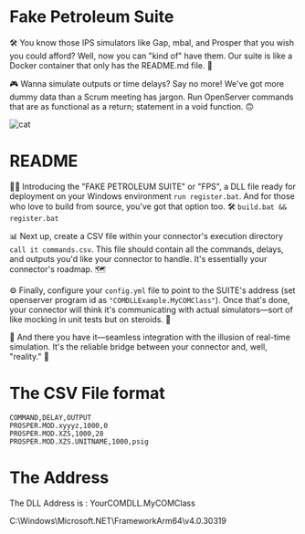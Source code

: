 # Fake Petroleum Suite 

🛠️ You know those IPS simulators like Gap, mbal, and Prosper that you wish you could afford? Well, now you can "kind of" have them. Our suite is like a Docker container that only has the README.md file. 🤣

🎮 Wanna simulate outputs or time delays? Say no more! We've got more dummy data than a Scrum meeting has jargon. Run OpenServer commands that are as functional as a return; statement in a void function. 🙃

![cat](https://github.com/abdullah-cognite/fps/assets/100700755/a5edef40-c970-4064-86c4-a5a7711cee13)


# README

👨‍💻 Introducing the "FAKE PETROLEUM SUITE" or "FPS", a DLL file ready for deployment on your Windows environment `run register.bat`. And for those who love to build from source, you've got that option too. 🛠️ `build.bat && register.bat`

📊 Next up, create a CSV file within your connector's execution directory `call it commands.csv`. This file should contain all the commands, delays, and outputs you'd like your connector to handle. It's essentially your connector's roadmap.  🗺️

⚙️ Finally, configure your `config.yml` file to point to the SUITE's address (set openserver program id as `"COMDLLExample.MyCOMClass"`). Once that's done, your connector will think it's communicating with actual simulators—sort of like mocking in unit tests but on steroids. 🚀

🎉 And there you have it—seamless integration with the illusion of real-time simulation. It's the reliable bridge between your connector and, well, "reality." 🌉

# The CSV File format
```
COMMAND,DELAY,OUTPUT
PROSPER.MOD.xyyyz,1000,0
PROSPER.MOD.XZS,1000,28
PROSPER.MOD.XZS.UNITNAME,1000,psig
```

# The Address

The DLL Address is : YourCOMDLL.MyCOMClass

C:\Windows\Microsoft.NET\FrameworkArm64\v4.0.30319


